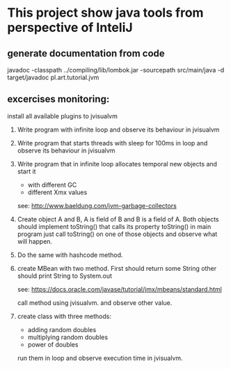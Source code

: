 # This project show java tools from perspective of InteliJ

## generate documentation from code
javadoc -classpath ../compiling/lib/lombok.jar -sourcepath src/main/java -d target/javadoc pl.art.tutorial.jvm

## excercises monitoring:
install all available plugins to jvisualvm

1. Write program with infinite loop and observe its behaviour in jvisualvm
2. Write program that starts threads with sleep for 100ms in loop and observe its behaviour in jvisualvm
3. Write program that in infinite loop allocates temporal new objects and start it 
   - with different GC
   - different Xmx values
   
   see: http://www.baeldung.com/jvm-garbage-collectors
   
4. Create object A and B, A is field of B and B is a field of A. Both objects should implement 
   toString() that calls its property toString() in main program just call toString() on one 
   of those objects and observe what will happen.
5. Do the same with hashcode method.
6. create MBean with two method. First should return some String other should print String to System.out

   see: https://docs.oracle.com/javase/tutorial/jmx/mbeans/standard.html
   
   call method using jvisualvm. and observe other value.
   
7. create class with three methods:
   - adding random doubles
   - multiplying random doubles
   - power of doubles
   
   run them in loop and observe execution time in jvisualvm.